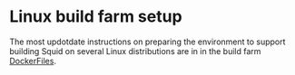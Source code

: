 # Linux build farm setup

The most updotdate instructions on preparing the environment to
support building Squid on several Linux distributions are in in the build farm
[DockerFiles](https://github.com/kinkie/dockerfiles/).

